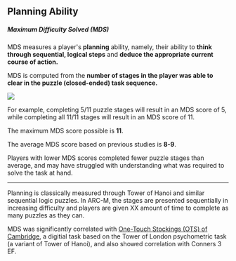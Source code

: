## **Planning Ability**

##### Maximum Difficulty Solved (MDS)

MDS measures a player's **planning** ability, namely, their ability to **think through sequential, logical steps** and **deduce the appropriate current course of action.**

MDS is computed from the **number of stages in the player was able to clear in the puzzle (closed-ended) task sequence.**

![](/images/SAMPLESTAGE.png)  
  
  
  

For example, completing 5/11 puzzle stages will result in an MDS score of 5, while completing all 11/11 stages will result in an MDS score of 11.

The maximum MDS score possible is **11**.

The average MDS score based on previous studies is **8-9**.

Players with lower MDS scores completed fewer puzzle stages than average, and may have struggled with understanding what was required to solve the task at hand.

* * *

Planning is classically measured through Tower of Hanoi and similar sequential logic puzzles. In ARC-M, the stages are presented sequentially in increasing difficulty and players are given XX amount of time to complete as many puzzles as they can.

MDS was significantly correlated with [One-Touch Stockings (OTS) of Cambridge](https://cambridgecognition.com/one-touch-stockings-of-cambridge-ots/), a digitial task based on the Tower of London psychometric task (a variant of Tower of Hanoi), and also showed correlation with Conners 3 EF.